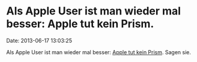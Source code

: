 Als Apple User ist man wieder mal besser: Apple tut kein Prism.
===============================================================

Date: 2013-06-17 13:03:25

Als Apple User ist man wieder mal besser: [Apple tut kein
Prism](http://www.apple.com/apples-commitment-to-customer-privacy/).
Sagen sie.
